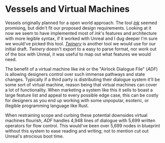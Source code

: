 Vessels and Virtual Machines
============================

Vessels originally planned for a open world approach. The tool
[*ink*](https://www.inklestudios.com/ink/) seemed promising, but didn't fit our
proposed design requirements. Looking at it now we seem to have implemented
most of *ink*'s features and architecture with more legible syntax, if it
worked with Unreal and I dug deeper I'm sure we would've picked this tool.
[*Twinery*](https://twinery.org/) is another tool we would use for our initial
draft. *Twinery* doesn't export to a easy to parse format, nor work out of the
box with Unreal, it was useful to map out what features we would need.

The benefit of a virtual machine like *ink* or the "Airlock Dialogue File"
(*ADF*) is allowing designers control over such immense pathways and state
changes. Typically if a third party is distributing their dialogue system it'll
be some sort of virtual machine, reason being that virtual machines can cover
a lot of functionality. When marketing a system like this it sells to boast a
large feature list and appeal to every possible edge case, this can be costly
for designers as you end up working with some unpopular, esoteric, or illegible
programming language like Rust.

When restraining scope and curbing these potential downsides virtual machines
flourish, *ADF* handles 4,948 lines of dialogue with 5,699 written operators
for flow control.  This would've been over 5,699 nodes in blueprint without
this system to ease reading and writing; not to mention cut out Unreal's
atrocious boot time.

<!-- vim: set cc=80: -->
<!-- vim: set spell: -->
